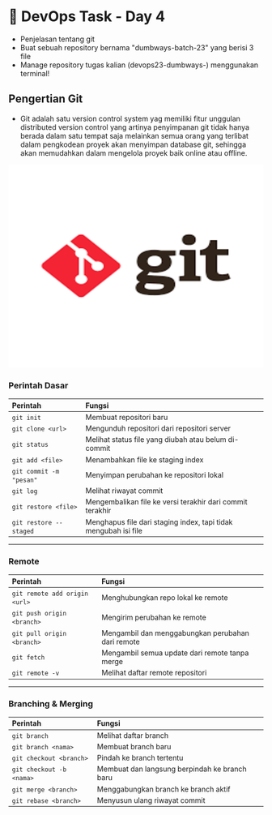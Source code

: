 # 📘 DevOps Task - Day 4

- Penjelasan tentang git
- Buat sebuah repository bernama "dumbways-batch-23" yang berisi 3 file
- Manage repository tugas kalian (devops23-dumbways-<nama>) menggunakan terminal!

## Pengertian Git

- Git adalah satu version control system yag memiliki fitur unggulan distributed version control yang artinya penyimpanan git tidak hanya berada dalam satu tempat saja melainkan semua orang yang terlibat dalam pengkodean proyek akan menyimpan database git, sehingga akan memudahkan dalam mengelola proyek baik online atau offline.

<img src="image.png" width="700" height="400" />

### Perintah Dasar

| Perintah                | Fungsi                                                          |
| :---------------------- | :-------------------------------------------------------------- |
| `git init`              | Membuat repositori baru                                         |
| `git clone <url>`       | Mengunduh repositori dari repositori server                     |
| `git status`            | Melihat status file yang diubah atau belum di-commit            |
| `git add <file>`        | Menambahkan file ke staging index                               |
| `git commit -m "pesan"` | Menyimpan perubahan ke repositori lokal                         |
| `git log`               | Melihat riwayat commit                                          |
| `git restore <file>`    | Mengembalikan file ke versi terakhir dari commit terakhir       |
| `git restore --staged`  | Menghapus file dari staging index, tapi tidak mengubah isi file |

---

### Remote

| Perintah                      | Fungsi                                            |
| :---------------------------- | :------------------------------------------------ |
| `git remote add origin <url>` | Menghubungkan repo lokal ke remote                |
| `git push origin <branch>`    | Mengirim perubahan ke remote                      |
| `git pull origin <branch>`    | Mengambil dan menggabungkan perubahan dari remote |
| `git fetch`                   | Mengambil semua update dari remote tanpa merge    |
| `git remote -v`               | Melihat daftar remote repositori                  |

---

### Branching & Merging

| Perintah                 | Fungsi                                        |
| :----------------------- | :-------------------------------------------- |
| `git branch`             | Melihat daftar branch                         |
| `git branch <nama>`      | Membuat branch baru                           |
| `git checkout <branch>`  | Pindah ke branch tertentu                     |
| `git checkout -b <nama>` | Membuat dan langsung berpindah ke branch baru |
| `git merge <branch>`     | Menggabungkan branch ke branch aktif          |
| `git rebase <branch>`    | Menyusun ulang riwayat commit                 |
